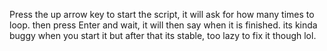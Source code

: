 Press the up arrow key to start the script, it will ask for how many times to loop. then press Enter and wait, it will then say when it is finished. its kinda buggy when you start it but after that its stable, too lazy to fix it though lol.
